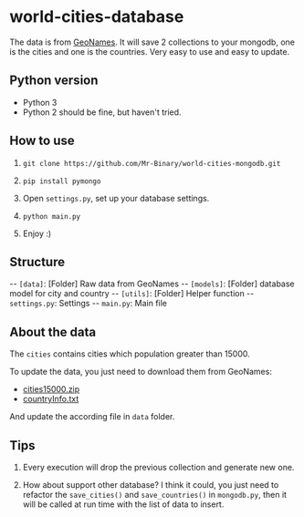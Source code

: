 # world-cities-database

The data is from [GeoNames](http://www.geonames.org/). It will save 2 collections to your mongodb, one is the cities and one is the countries. Very easy to use and easy to update.

## Python version

- Python 3
- Python 2 should be fine, but haven't tried.

## How to use

1. `git clone https://github.com/Mr-Binary/world-cities-mongodb.git`

1. `pip install pymongo`

1. Open `settings.py`, set up your database settings.

1. `python main.py`

1. Enjoy :)

## Structure

-- `[data]`: [Folder] Raw data from GeoNames
-- `[models]`: [Folder] database model for city and country
-- `[utils]`: [Folder] Helper function
-- `settings.py`: Settings
-- `main.py`: Main file

## About the data
The `cities` contains cities which population greater than 15000.

To update the data, you just need to download them from GeoNames:
- [cities15000.zip](http://download.geonames.org/export/dump/cities15000.zip)
- [countryInfo.txt](http://download.geonames.org/export/dump/countryInfo.txt)

And update the according file in `data` folder.

## Tips

1. Every execution will drop the previous collection and generate new one.

2. How about support other database? I think it could, you just need to refactor the `save_cities()` and `save_countries()` in `mongodb.py`, then it will be called at run time with the list of data to insert.
